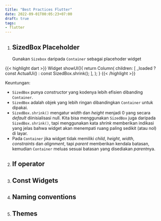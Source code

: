 ```yaml
---
title: "Best Practices Flutter"
date: 2022-09-01T00:05:23+07:00
draft: true
tags:
- flutter
---
```


1. ## **SizedBox Placeholder**
    
    Gunakan `Sizebox` daripada `Container` sebagai placehoder widget

{{< highlight dart >}}
Widget showUI(){
  return Column(
    children: [
      _loaded ? const ActualUi() : const SizedBox.shrink();
    ],
  );
}
{{< /highlight >}}

Keuntungan:
- `SizedBox` punya *constructor* yang kodenya lebih efisien dibanding `Container`.
- `SizedBox` adalah objek yang lebih ringan dibandingkan  `Container` untuk dipakai.
- `SizedBox.shrink()` mengatur *width* dan *height* menjadi 0 yang secara *default* diinisialisasi null.
Kita bisa menggunakan `SizedBox` juga daripada `SizedBox.shrink()`, tapi menggunakan kata *shrink* memberikan indikasi yang jelas bahwa widget akan menempati ruang paling sedikit (atau nol) di layar.
- Pada `Container` jika widget tidak memiliki *child*, *height*, *width*, *constraints* dan *alignment*, tapi *parent* memberikan kendala batasan, kemudian `Container` meluas sesuai batasan yang disediakan *parent*nya.
2. ## **If operator**


3. ## **Const Widgets**


4. ## **Naming conventions**


5. ## **Themes**



